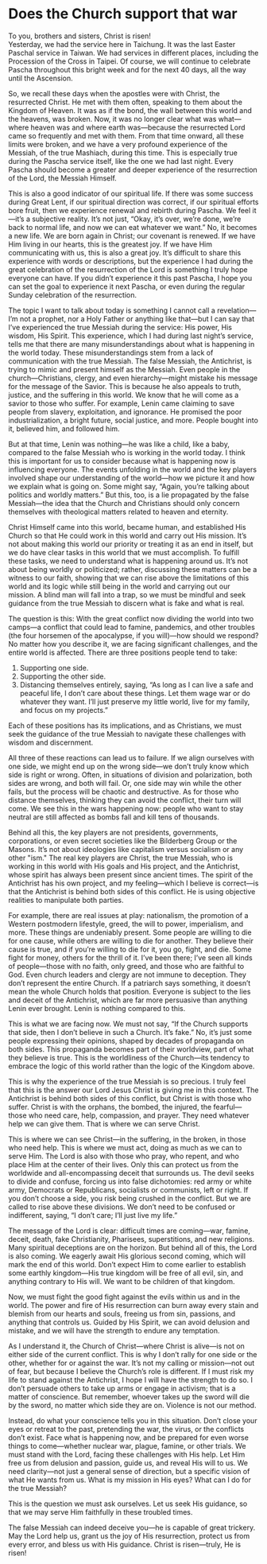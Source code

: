 # Does the Church support that war

To you, brothers and sisters, Christ is risen!  
Yesterday, we had the service here in Taichung. It was the last Easter Paschal service in Taiwan. We had services in different places, including the Procession of the Cross in Taipei. Of course, we will continue to celebrate Pascha throughout this bright week and for the next 40 days, all the way until the Ascension.  

So, we recall these days when the apostles were with Christ, the resurrected Christ. He met with them often, speaking to them about the Kingdom of Heaven. It was as if the bond, the wall between this world and the heavens, was broken. Now, it was no longer clear what was what—where heaven was and where earth was—because the resurrected Lord came so frequently and met with them. From that time onward, all these limits were broken, and we have a very profound experience of the Messiah, of the true Mashiach, during this time. This is especially true during the Pascha service itself, like the one we had last night. Every Pascha should become a greater and deeper experience of the resurrection of the Lord, the Messiah Himself.  

This is also a good indicator of our spiritual life. If there was some success during Great Lent, if our spiritual direction was correct, if our spiritual efforts bore fruit, then we experience renewal and rebirth during Pascha. We feel it—it’s a subjective reality. It’s not just, “Okay, it’s over, we’re done, we’re back to normal life, and now we can eat whatever we want.” No, it becomes a new life. We are born again in Christ; our covenant is renewed. If we have Him living in our hearts, this is the greatest joy. If we have Him communicating with us, this is also a great joy. It’s difficult to share this experience with words or descriptions, but the experience I had during the great celebration of the resurrection of the Lord is something I truly hope everyone can have. If you didn’t experience it this past Pascha, I hope you can set the goal to experience it next Pascha, or even during the regular Sunday celebration of the resurrection.  

The topic I want to talk about today is something I cannot call a revelation—I’m not a prophet, nor a Holy Father or anything like that—but I can say that I’ve experienced the true Messiah during the service: His power, His wisdom, His Spirit. This experience, which I had during last night’s service, tells me that there are many misunderstandings about what is happening in the world today. These misunderstandings stem from a lack of communication with the true Messiah. The false Messiah, the Antichrist, is trying to mimic and present himself as the Messiah. Even people in the church—Christians, clergy, and even hierarchy—might mistake his message for the message of the Savior. This is because he also appeals to truth, justice, and the suffering in this world. We know that he will come as a savior to those who suffer. For example, Lenin came claiming to save people from slavery, exploitation, and ignorance. He promised the poor industrialization, a bright future, social justice, and more. People bought into it, believed him, and followed him.

But at that time, Lenin was nothing—he was like a child, like a baby, compared to the false Messiah who is working in the world today. I think this is important for us to consider because what is happening now is influencing everyone. The events unfolding in the world and the key players involved shape our understanding of the world—how we picture it and how we explain what is going on. Some might say, “Again, you’re talking about politics and worldly matters.” But this, too, is a lie propagated by the false Messiah—the idea that the Church and Christians should only concern themselves with theological matters related to heaven and eternity.  

Christ Himself came into this world, became human, and established His Church so that He could work in this world and carry out His mission. It’s not about making this world our priority or treating it as an end in itself, but we do have clear tasks in this world that we must accomplish. To fulfill these tasks, we need to understand what is happening around us. It’s not about being worldly or politicized; rather, discussing these matters can be a witness to our faith, showing that we can rise above the limitations of this world and its logic while still being in the world and carrying out our mission. A blind man will fall into a trap, so we must be mindful and seek guidance from the true Messiah to discern what is fake and what is real.  

The question is this: With the great conflict now dividing the world into two camps—a conflict that could lead to famine, pandemics, and other troubles (the four horsemen of the apocalypse, if you will)—how should we respond? No matter how you describe it, we are facing significant challenges, and the entire world is affected. There are three positions people tend to take:  

1. Supporting one side.  
2. Supporting the other side.  
3. Distancing themselves entirely, saying, “As long as I can live a safe and peaceful life, I don’t care about these things. Let them wage war or do whatever they want. I’ll just preserve my little world, live for my family, and focus on my projects.”  

Each of these positions has its implications, and as Christians, we must seek the guidance of the true Messiah to navigate these challenges with wisdom and discernment.

All three of these reactions can lead us to failure. If we align ourselves with one side, we might end up on the wrong side—we don’t truly know which side is right or wrong. Often, in situations of division and polarization, both sides are wrong, and both will fail. Or, one side may win while the other fails, but the process will be chaotic and destructive. As for those who distance themselves, thinking they can avoid the conflict, their turn will come. We see this in the wars happening now: people who want to stay neutral are still affected as bombs fall and kill tens of thousands.  

Behind all this, the key players are not presidents, governments, corporations, or even secret societies like the Bilderberg Group or the Masons. It’s not about ideologies like capitalism versus socialism or any other "ism." The real key players are Christ, the true Messiah, who is working in this world with His goals and His project, and the Antichrist, whose spirit has always been present since ancient times. The spirit of the Antichrist has his own project, and my feeling—which I believe is correct—is that the Antichrist is behind both sides of this conflict. He is using objective realities to manipulate both parties.  

For example, there are real issues at play: nationalism, the promotion of a Western postmodern lifestyle, greed, the will to power, imperialism, and more. These things are undeniably present. Some people are willing to die for one cause, while others are willing to die for another. They believe their cause is true, and if you’re willing to die for it, you go, fight, and die. Some fight for money, others for the thrill of it. I’ve been there; I’ve seen all kinds of people—those with no faith, only greed, and those who are faithful to God. Even church leaders and clergy are not immune to deception. They don’t represent the entire Church. If a patriarch says something, it doesn’t mean the whole Church holds that position. Everyone is subject to the lies and deceit of the Antichrist, which are far more persuasive than anything Lenin ever brought. Lenin is nothing compared to this.  

This is what we are facing now. We must not say, “If the Church supports that side, then I don’t believe in such a Church. It’s fake.” No, it’s just some people expressing their opinions, shaped by decades of propaganda on both sides. This propaganda becomes part of their worldview, part of what they believe is true. This is the worldliness of the Church—its tendency to embrace the logic of this world rather than the logic of the Kingdom above.  

This is why the experience of the true Messiah is so precious. I truly feel that this is the answer our Lord Jesus Christ is giving me in this context. The Antichrist is behind both sides of this conflict, but Christ is with those who suffer. Christ is with the orphans, the bombed, the injured, the fearful—those who need care, help, compassion, and prayer. They need whatever help we can give them. That is where we can serve Christ.

This is where we can see Christ—in the suffering, in the broken, in those who need help. This is where we must act, doing as much as we can to serve Him. The Lord is also with those who pray, who repent, and who place Him at the center of their lives. Only this can protect us from the worldwide and all-encompassing deceit that surrounds us. The devil seeks to divide and confuse, forcing us into false dichotomies: red army or white army, Democrats or Republicans, socialists or communists, left or right. If you don’t choose a side, you risk being crushed in the conflict. But we are called to rise above these divisions. We don’t need to be confused or indifferent, saying, “I don’t care; I’ll just live my life.”  

The message of the Lord is clear: difficult times are coming—war, famine, deceit, death, fake Christianity, Pharisees, superstitions, and new religions. Many spiritual deceptions are on the horizon. But behind all of this, the Lord is also coming. We eagerly await His glorious second coming, which will mark the end of this world. Don’t expect Him to come earlier to establish some earthly kingdom—His true kingdom will be free of all evil, sin, and anything contrary to His will. We want to be children of that kingdom.  

Now, we must fight the good fight against the evils within us and in the world. The power and fire of His resurrection can burn away every stain and blemish from our hearts and souls, freeing us from sin, passions, and anything that controls us. Guided by His Spirit, we can avoid delusion and mistake, and we will have the strength to endure any temptation.  

As I understand it, the Church of Christ—where Christ is alive—is not on either side of the current conflict. This is why I don’t rally for one side or the other, whether for or against the war. It’s not my calling or mission—not out of fear, but because I believe the Church’s role is different. If I must risk my life to stand against the Antichrist, I hope I will have the strength to do so. I don’t persuade others to take up arms or engage in activism; that is a matter of conscience. But remember, whoever takes up the sword will die by the sword, no matter which side they are on. Violence is not our method.  

Instead, do what your conscience tells you in this situation. Don’t close your eyes or retreat to the past, pretending the war, the virus, or the conflicts don’t exist. Face what is happening now, and be prepared for even worse things to come—whether nuclear war, plague, famine, or other trials. We must stand with the Lord, facing these challenges with His help. Let Him free us from delusion and passion, guide us, and reveal His will to us. We need clarity—not just a general sense of direction, but a specific vision of what He wants from us. What is my mission in His eyes? What can I do for the true Messiah?  

This is the question we must ask ourselves. Let us seek His guidance, so that we may serve Him faithfully in these troubled times.

The false Messiah can indeed deceive you—he is capable of great trickery. May the Lord help us, grant us the joy of His resurrection, protect us from every error, and bless us with His guidance. Christ is risen—truly, He is risen!

